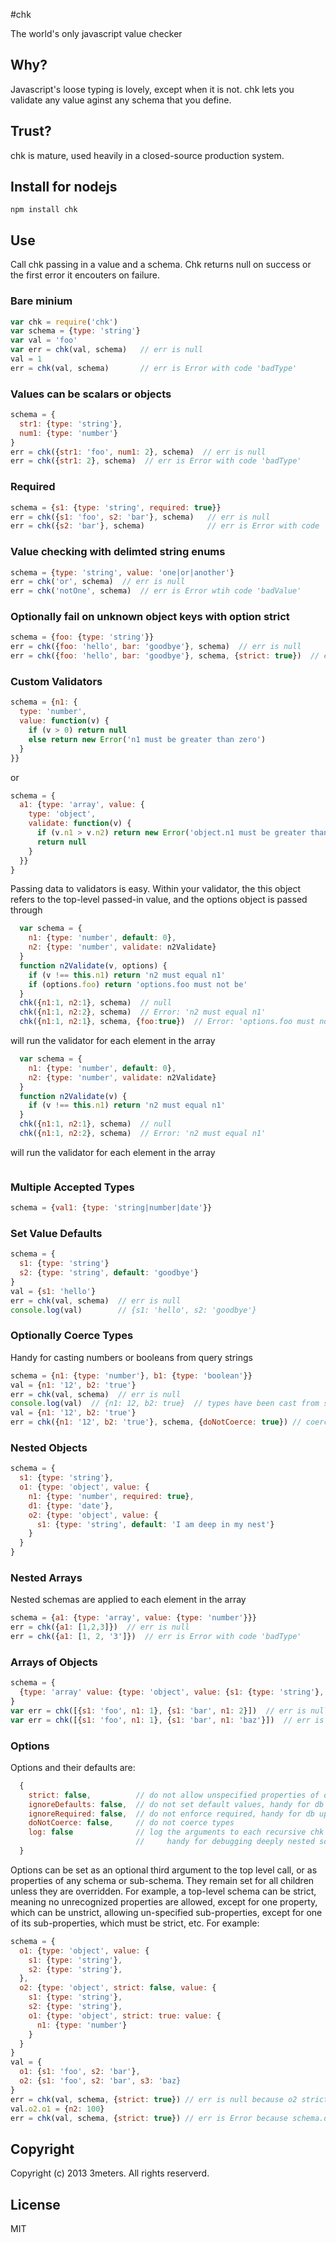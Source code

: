 #chk

  The world's only javascript value checker

## Why?

  Javascript's loose typing is lovely, except when it is not.  chk lets you validate any value aginst any schema that you define. 
  
## Trust?
  chk is mature, used heavily in a closed-source production system.
## Install for nodejs

```
npm install chk
```

## Use
Call chk passing in a value and a schema.  Chk returns null on success or the first error it encouters on failure.  

### Bare minium
```js
var chk = require('chk')
var schema = {type: 'string'}
var val = 'foo'
var err = chk(val, schema)   // err is null
val = 1
err = chk(val, schema)       // err is Error with code 'badType'
```
### Values can be scalars or objects
```js
schema = {
  str1: {type: 'string'},
  num1: {type: 'number'}
}
err = chk({str1: 'foo', num1: 2}, schema)  // err is null
err = chk({str1: 2}, schema)  // err is Error with code 'badType'
```
### Required
```js
schema = {s1: {type: 'string', required: true}}
err = chk({s1: 'foo', s2: 'bar'}, schema)   // err is null
err = chk({s2: 'bar'}, schema)              // err is Error with code 'missingParam'
```

### Value checking with delimted string enums
```js
schema = {type: 'string', value: 'one|or|another'}
err = chk('or', schema)  // err is null
err = chk('notOne', schema)  // err is Error wtih code 'badValue'
```

### Optionally fail on unknown object keys with option strict
```js
schema = {foo: {type: 'string'}}
err = chk({foo: 'hello', bar: 'goodbye'}, schema)  // err is null
err = chk({foo: 'hello', bar: 'goodbye'}, schema, {strict: true})  // err is Error with code 'badParam'
```

### Custom Validators
```js
schema = {n1: {
  type: 'number',
  value: function(v) {
    if (v > 0) return null
    else return new Error('n1 must be greater than zero')
  }
}}
```
or
```js
schema = {
  a1: {type: 'array', value: {
    type: 'object',
    validate: function(v) {
      if (v.n1 > v.n2) return new Error('object.n1 must be greater than object.n2')
      return null
    }
  }}
}
```
Passing data to validators is easy. Within your validator, the this object refers to the top-level passed-in value, and the options object is passed through
```js
  var schema = {
    n1: {type: 'number', default: 0},
    n2: {type: 'number', validate: n2Validate}
  }
  function n2Validate(v, options) {
    if (v !== this.n1) return 'n2 must equal n1'
    if (options.foo) return 'options.foo must not be'
  }
  chk({n1:1, n2:1}, schema)  // null
  chk({n1:1, n2:2}, schema)  // Error: 'n2 must equal n1'
  chk({n1:1, n2:1}, schema, {foo:true})  // Error: 'options.foo must not be'

```
will run the validator for each element in the array
```js
  var schema = {
    n1: {type: 'number', default: 0},
    n2: {type: 'number', validate: n2Validate}
  }
  function n2Validate(v) {
    if (v !== this.n1) return 'n2 must equal n1'
  }
  chk({n1:1, n2:1}, schema)  // null
  chk({n1:1, n2:2}, schema)  // Error: 'n2 must equal n1'

```
will run the validator for each element in the array
```js
```
### Multiple Accepted Types
```js
schema = {val1: {type: 'string|number|date'}}
```
### Set Value Defaults
```js
schema = {
  s1: {type: 'string'}
  s2: {type: 'string', default: 'goodbye'}
}
val = {s1: 'hello'} 
err = chk(val, schema)  // err is null
console.log(val)        // {s1: 'hello', s2: 'goodbye'}
```
### Optionally Coerce Types
Handy for casting numbers or booleans from query strings
```js
schema = {n1: {type: 'number'}, b1: {type: 'boolean'}}
val = {n1: '12', b2: 'true'}
err = chk(val, schema)  // err is null
console.log(val)  // {n1: 12, b2: true}  // types have been cast from string to target type
val = {n1: '12', b2: 'true'}
err = chk({n1: '12', b2: 'true'}, schema, {doNotCoerce: true}) // coercion off, err is Error with code 'badType'
```
### Nested Objects
```js
schema = {
  s1: {type: 'string'},
  o1: {type: 'object', value: {
    n1: {type: 'number', required: true},
    d1: {type: 'date'},
    o2: {type: 'object', value: {
      s1: {type: 'string', default: 'I am deep in my nest'}
    }
  }
}
```
### Nested Arrays
Nested schemas are applied to each element in the array
```js
schema = {a1: {type: 'array', value: {type: 'number'}}}
err = chk({a1: [1,2,3]})  // err is null
err = chk({a1: [1, 2, '3']})  // err is Error with code 'badType'
```
### Arrays of Objects
```js
schema = {
  {type: 'array' value: {type: 'object', value: {s1: {type: 'string'}, n1: {type: 'number'}}}
}
var err = chk([{s1: 'foo', n1: 1}, {s1: 'bar', n1: 2}])  // err is null
var err = chk([{s1: 'foo', n1: 1}, {s1: 'bar', n1: 'baz'}])  // err is Error with code 'badType'
```
### Options
Options and their defaults are:
```js
  {
    strict: false,          // do not allow unspecified properties of objects
    ignoreDefaults: false,  // do not set default values, handy for db updates
    ignoreRequired: false,  // do not enforce required, handy for db updates
    doNotCoerce: false,     // do not coerce types
    log: false              // log the arguments to each recursive chk call,
                            //     handy for debugging deeply nested schemas
  }
```
Options can be set as an optional third argument to the top level call, or as properties of any schema or sub-schema.  They remain set for all children unless they are overridden.  For example, a top-level schema can be strict, meaning no unrecognized properties are allowed, except for one property, which can be unstrict, allowing un-specified sub-properties, except for one of its sub-properties, which must be strict, etc. For example: 
```js
schema = {
  o1: {type: 'object', value: {
    s1: {type: 'string'},
    s2: {type: 'string'},
  },
  o2: {type: 'object', strict: false, value: {
    s1: {type: 'string'},
    s2: {type: 'string'},
    o1: {type: 'object', strict: true: value: {
      n1: {type: 'number'}
    }
  }
}
val = {
  o1: {s1: 'foo', s2: 'bar'},
  o2: {s1: 'foo', s2: 'bar', s3: 'baz}
}
err = chk(val, schema, {strict: true}) // err is null because o2 strict attribute overrode option
val.o2.o1 = {n2: 100}
err = chk(val, schema, {strict: true}) // err is Error because schema.o2.o1 does not allow properties other than n1

```
## Copyright
  Copyright (c) 2013 3meters.  All rights reserverd.

## License
  MIT
